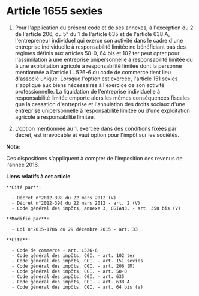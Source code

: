 # Article 1655 sexies

1. Pour l'application du présent code et de ses annexes, à l'exception du 2 de l'article 206, du 5° du 1 de l'article 635 et
de l'article 638 A, l'entrepreneur individuel qui exerce son activité dans le cadre d'une entreprise individuelle à
responsabilité limitée ne bénéficiant pas des régimes définis aux articles 50-0, 64 bis et 102 ter peut opter pour
l'assimilation à une entreprise unipersonnelle à responsabilité limitée ou à une exploitation agricole à responsabilité
limitée dont la personne mentionnée à l'article L. 526-6 du code de commerce tient lieu d'associé unique. Lorsque l'option
est exercée, l'article 151 sexies s'applique aux biens nécessaires à l'exercice de son activité professionnelle. La
liquidation de l'entreprise individuelle à responsabilité limitée emporte alors les mêmes conséquences fiscales que la
cessation d'entreprise et l'annulation des droits sociaux d'une entreprise unipersonnelle à responsabilité limitée ou d'une
exploitation agricole à responsabilité limitée. 

2. L'option mentionnée au 1, exercée dans des conditions fixées par décret, est irrévocable et vaut option pour l'impôt sur
les sociétés.

**Nota:**

Ces dispositions s'appliquent à compter de l'imposition des revenus de l'année 2016.

**Liens relatifs à cet article**

	**Cité par**:

	  - Décret n°2012-398 du 22 mars 2012 (V)
	  - Décret n°2012-398 du 22 mars 2012 - art. 2 (V)
	  - Code général des impôts, annexe 3, CGIAN3. - art. 350 bis (V)

	**Modifié par**:

	  - Loi n°2015-1786 du 29 décembre 2015 - art. 33

	**Cite**:

	  - Code de commerce - art. L526-6
	  - Code général des impôts, CGI. - art. 102 ter
	  - Code général des impôts, CGI. - art. 151 sexies
	  - Code général des impôts, CGI. - art. 206 (M)
	  - Code général des impôts, CGI. - art. 50-0
	  - Code général des impôts, CGI. - art. 635
	  - Code général des impôts, CGI. - art. 638 A
	  - Code général des impôts, CGI. - art. 64 bis (V)
